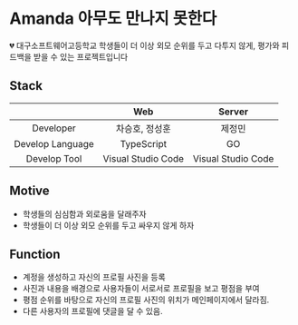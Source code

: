 # Amanda 아무도 만나지 못한다
💔 대구소프트웨어고등학교 학생들이 더 이상 외모 순위를 두고 다투지 않게, 평가와 피드백을 받을 수 있는 프로젝트입니다

## Stack
|                      | Web     | Server        | 
|:--------------------:|:---------------:|:------------------:|
| Developer | 차승호, 정성훈 | 제정민 | 
| Develop Language | TypeScript | GO| 
| Develop Tool     | Visual Studio Code  | Visual Studio Code | 

## Motive
- 학생들의 심심함과 외로움을 달래주자
- 학생들이 더 이상 외모 순위를 두고 싸우지 않게 하자 

## Function
- 계정을 생성하고 자신의 프로필 사진을 등록 
- 사진과 내용을 배경으로 사용자들이 서로서로 프로필을 보고 평점을 부여 
- 평점 순위를 바탕으로 자신의 프로필 사진의 위치가 메인페이지에서 달라짐.
- 다른 사용자의 프로필에 댓글을 달 수 있음.
